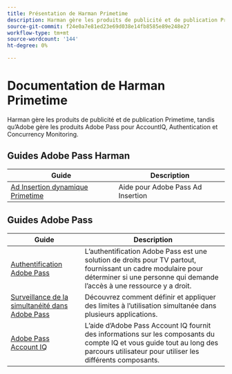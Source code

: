 ```yaml
---
title: Présentation de Harman Primetime
description: Harman gère les produits de publicité et de publication Primetime, tandis qu’Adobe gère les produits Adobe Pass pour AccountIQ, Authentication et Concurrency Monitoring.
source-git-commit: f24e0a7e81ed23e69d038e14fb8585e89e248e27
workflow-type: tm+mt
source-wordcount: '144'
ht-degree: 0%

---
```


# Documentation de Harman Primetime

<!--
NOTE: Don't change Primetime to Pass in this file. All the stuff that belongs to Harman is still Primetime.
-->

Harman gère les produits de publicité et de publication Primetime, tandis qu’Adobe gère les produits Adobe Pass pour AccountIQ, Authentication et Concurrency Monitoring.

## Guides Adobe Pass Harman

| Guide | Description |
|--- |--- |
| [Ad Insertion dynamique Primetime](https://experienceleague.adobe.com/docs/primetime/ad-insertion/home.html) | Aide pour Adobe Pass Ad Insertion |

## Guides Adobe Pass

| Guide | Description |
|--- |--- |
| [Authentification Adobe Pass](/help/authentication/home.md) | L’authentification Adobe Pass est une solution de droits pour TV partout, fournissant un cadre modulaire pour déterminer si une personne qui demande l’accès à une ressource y a droit. |
| [Surveillance de la simultanéité dans Adobe Pass](/help/concurrency-monitoring/cm-home.md) | Découvrez comment définir et appliquer des limites à l’utilisation simultanée dans plusieurs applications. |
| [Adobe Pass Account IQ](/help/accountiq/home.md) | L’aide d’Adobe Pass Account IQ fournit des informations sur les composants du compte IQ et vous guide tout au long des parcours utilisateur pour utiliser les différents composants. |
